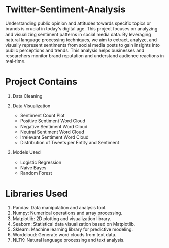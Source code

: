 # Twitter-Sentiment-Analysis
Understanding public opinion and attitudes towards specific topics or brands is crucial in today's digital age. This project focuses on analyzing and visualizing sentiment patterns in social media data. By leveraging natural language processing techniques, we aim to extract, analyze, and visually represent sentiments from social media posts to gain insights into public perceptions and trends. This analysis helps businesses and researchers monitor brand reputation and understand audience reactions in real-time.

# Project Contains
1) Data Cleaning 

2) Data Visualization
	* Sentiment Count Plot
	* Positive Sentiment Word Cloud
	* Negative Sentiment Word Cloud
	* Neutral Sentiment Word Cloud
	* Irrelevant Sentiment Word Cloud
	* Distribution of Tweets per Entity and Sentiment

3) Models Used 
	* Logistic Regression
	* Naive Bayes
	* Random Forest 

# Libraries Used
1) Pandas: Data manipulation and analysis tool.
2) Numpy: Numerical operations and array processing.
3) Matplotlib: 2D plotting and visualization library.
4) Seaborn: Statistical data visualization based on Matplotlib.
5) Sklearn: Machine learning library for predictive modeling.
6) Wordcloud: Generate word clouds from text data.
7) NLTK: Natural language processing and text analysis.
  
